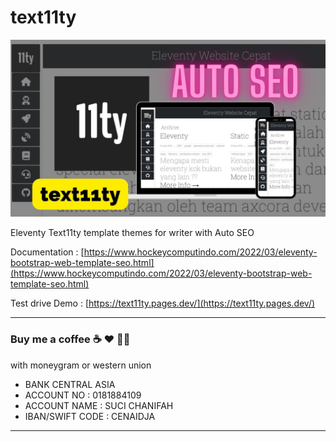 # text11ty

![eleventy template themes text11ty](text11ty.jpg)

Eleventy Text11ty template themes for writer with Auto SEO

Documentation : [https://www.hockeycomputindo.com/2022/03/eleventy-bootstrap-web-template-seo.html](https://www.hockeycomputindo.com/2022/03/eleventy-bootstrap-web-template-seo.html)

Test drive Demo : [https://text11ty.pages.dev/](https://text11ty.pages.dev/)

--------------------------------------------------------------------------------------------------------------------

### Buy me a coffee ☕️ ❤️  ✌🏻 

with moneygram or western union

+ BANK CENTRAL ASIA
+ ACCOUNT NO : 0181884109
+ ACCOUNT NAME : SUCI CHANIFAH
+ IBAN/SWIFT CODE : CENAIDJA

--------------------------------------------------------------------------------------------------------------------
